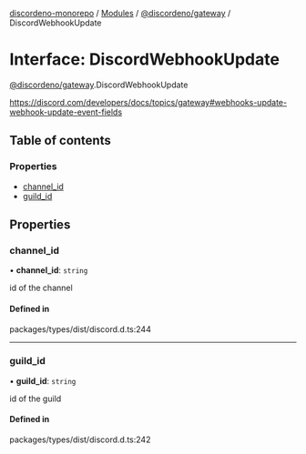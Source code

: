 [discordeno-monorepo](../README.md) / [Modules](../modules.md) / [@discordeno/gateway](../modules/discordeno_gateway.md) / DiscordWebhookUpdate

# Interface: DiscordWebhookUpdate

[@discordeno/gateway](../modules/discordeno_gateway.md).DiscordWebhookUpdate

https://discord.com/developers/docs/topics/gateway#webhooks-update-webhook-update-event-fields

## Table of contents

### Properties

- [channel_id](discordeno_gateway.DiscordWebhookUpdate.md#channel_id)
- [guild_id](discordeno_gateway.DiscordWebhookUpdate.md#guild_id)

## Properties

### channel_id

• **channel_id**: `string`

id of the channel

#### Defined in

packages/types/dist/discord.d.ts:244

---

### guild_id

• **guild_id**: `string`

id of the guild

#### Defined in

packages/types/dist/discord.d.ts:242
